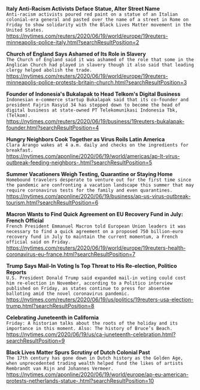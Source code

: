 **Italy Anti-Racism Activists Deface Statue, Alter Street Name**\
`Anti-racism activists poured red paint on a statue of an Italian colonial-era general and pasted over the name of a street in Rome on Friday to show solidarity with the Black Lives Matter movement in the United States.`\
https://nytimes.com/reuters/2020/06/19/world/europe/19reuters-minneapolis-police-italy.html?searchResultPosition=2

**Church of England Says Ashamed of Its Role in Slavery**\
`The Church of England said it was ashamed of the role that some in the Anglican Church had played in slavery though it also said that leading clergy helped abolish the trade.`\
https://nytimes.com/reuters/2020/06/19/world/europe/19reuters-minneapolis-police-protests-britain-church.html?searchResultPosition=3

**Founder of Indonesia's Bukalapak to Head Telkom's Digital Business**\
`Indonesian e-commerce startup Bukalapak said that its co-founder and president Fajrin Rasyid 34 has stepped down to become the head of digital business at state-owned PT Telekomunikasi Indonesia Tbk, (Telkom).`\
https://nytimes.com/reuters/2020/06/19/business/19reuters-bukalapak-founder.html?searchResultPosition=4

**Hungry Neighbors Cook Together as Virus Roils Latin America**\
`Clara Arango wakes at 4 a.m. daily and checks on the ingredients for breakfast. `\
https://nytimes.com/aponline/2020/06/19/world/americas/ap-lt-virus-outbreak-feeding-neighbors-.html?searchResultPosition=5

**Summer Vacationers Weigh Testing, Quarantine or Staying Home**\
`Homebound travelers desperate to venture out for the first time since the pandemic are confronting a vacation landscape this summer that may require coronavirus tests for the family and even quarantines.`\
https://nytimes.com/aponline/2020/06/19/business/ap-us-virus-outbreak-tourism.html?searchResultPosition=6

**Macron Wants to Find Quick Agreement on EU Recovery Fund in July: French Official**\
`French President Emmanuel Macron told European Union leaders it was necessary to find a quick agreement on a proposed 750 billion-euro recovery fund in July to maintain the current momentum, a French official said on Friday. `\
https://nytimes.com/reuters/2020/06/19/world/europe/19reuters-health-coronavirus-eu-france.html?searchResultPosition=7

**Trump Says Mail-In Voting Is Top Threat to His Re-election, Politico Reports**\
`U.S. President Donald Trump said expanded mail-in voting could cost him re-election in November, according to a Politico interview published on Friday, as states continue to press for absentee balloting amid the novel coronavirus pandemic.`\
https://nytimes.com/reuters/2020/06/19/us/politics/19reuters-usa-election-trump.html?searchResultPosition=8

**Celebrating Juneteenth in California**\
`Friday: A historian talks about the roots of the holiday and its importance in this moment. Also: The history of Bruce’s Beach.`\
https://nytimes.com/2020/06/19/us/ca-juneteenth-celebration.html?searchResultPosition=9

**Black Lives Matter Spurs Scrutiny of Dutch Colonial Past**\
`The 17th century has gone down in Dutch history as the Golden Age, when unprecedented trading wealth helped fund the likes of artists Rembrandt van Rijn and Johannes Vermeer.`\
https://nytimes.com/aponline/2020/06/19/world/europe/ap-eu-american-protests-netherlands-statue-.html?searchResultPosition=10

